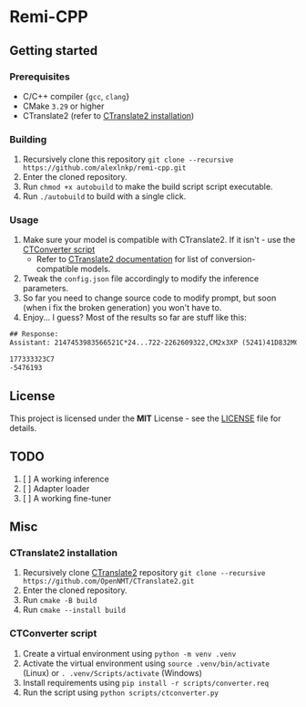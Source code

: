 # Remi-CPP

## Getting started

### Prerequisites

- C/C++ compiler {`gcc`, `clang`}
- CMake `3.29` or higher
- CTranslate2 (refer to
  [CTranslate2 installation](#ctranslate2-installation))

### Building

1. Recursively clone this repository `git clone --recursive https://github.com/alexlnkp/remi-cpp.git`
2. Enter the cloned repository.
3. Run `chmod +x autobuild` to make the build script script executable.
4. Run `./autobuild` to build with a single click.

### Usage

1. Make sure your model is compatible with CTranslate2. If it isn't - use the [CTConverter script](#ctconverter-script)
   - Refer to [CTranslate2 documentation](https://opennmt.net/CTranslate2/guides/transformers.html) for list of conversion-compatible models.
2. Tweak the `config.json` file accordingly to modify the inference parameters.
3. So far you need to change source code to modify prompt, but soon (when i fix the broken generation) you won't have to.
4. Enjoy... I guess? Most of the results so far are stuff like this:
```txt
## Response:
Assistant: 2147453983566521C*24...722-2262609322,CM2x3XP (5241)41D832MC

177333323C7
-5476193
```

## License

This project is licensed under the **MIT** License - see the [LICENSE](LICENSE) file for details.

## TODO

1. [ ] A working inference
2. [ ] Adapter loader
3. [ ] A working fine-tuner

## Misc

### CTranslate2 installation

1. Recursively clone [CTranslate2](https://github.com/OpenNMT/CTranslate2) repository `git clone --recursive https://github.com/OpenNMT/CTranslate2.git`
2. Enter the cloned repository.
3. Run `cmake -B build`
4. Run `cmake --install build`

### CTConverter script

1. Create a virtual environment using `python -m venv .venv`
2. Activate the virtual environment using `source .venv/bin/activate` (Linux) or `. .venv/Scripts/activate` (Windows)
3. Install requirements using `pip install -r scripts/converter.req`
4. Run the script using `python scripts/ctconverter.py`
